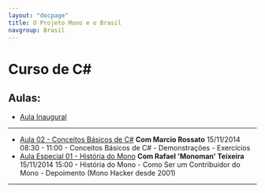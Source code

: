 ```yaml
---
layout: "docpage"
title: O Projeto Mono e o Brasil
navgroup: Brasil
---
```


Curso de C#
==================

Aulas:
------

- [Aula Inaugural](https://www.youtube.com/watch?v=EuAkD7PS0Ao#t=871)
---
- [Aula 02 - Conceitos Básicos de C#]() __Com Marcio Rossato__
    15/11/2014  08:30 - 11:00
        - Conceitos Básicos de C#
        - Demonstrações
        - Exercícios
- [Aula Especial 01 - História do Mono]() __Com Rafael 'Monoman' Teixeira__
    15/11/2014  15:00
        - História do Mono
        - Como Ser um Contribuidor do Mono 
        - Depoimento (Mono Hacker desde 2001)
---
